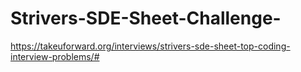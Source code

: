 # Strivers-SDE-Sheet-Challenge-
https://takeuforward.org/interviews/strivers-sde-sheet-top-coding-interview-problems/#
